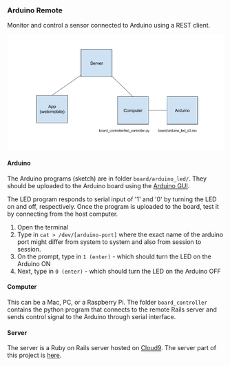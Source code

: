 ### Arduino Remote

Monitor and control a sensor connected to Arduino using a REST client. 

![Diagram](arduino-project-overview.png)

#### Arduino
The Arduino programs (sketch) are in folder ```board/arduino_led/```. They should be uploaded to the Arduino board using the [Arduino GUI](https://www.arduino.cc/en/Main/Software). 

The LED program responds to serial input of '1' and '0' by turning the LED on and off, respectively. Once the program is uploaded to the board, test it by connecting from the host computer.

1. Open the terminal
2. Type in ```cat > /dev/[arduino-port]``` where the exact name of the arduino port might differ from system to system and also from session to session.
3. On the prompt, type in ```1 (enter)``` - which should turn the LED on the Arduino ON
4. Next, type in ```0 (enter)``` - which should turn the LED on the Arduino OFF

#### Computer
This can be a Mac, PC, or a Raspberry Pi. The folder ```board_controller``` contains the python program that connects to the remote Rails server and sends control signal to the Arduino through serial interface.

#### Server
The server is a Ruby on Rails server hosted on [Cloud9](http://c9.io). The server part of this project is [here](https://github.com/shoaibk/arduino-server).

